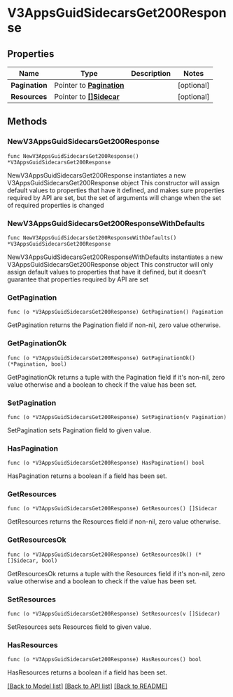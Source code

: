 # V3AppsGuidSidecarsGet200Response

## Properties

Name | Type | Description | Notes
------------ | ------------- | ------------- | -------------
**Pagination** | Pointer to [**Pagination**](Pagination.md) |  | [optional] 
**Resources** | Pointer to [**[]Sidecar**](Sidecar.md) |  | [optional] 

## Methods

### NewV3AppsGuidSidecarsGet200Response

`func NewV3AppsGuidSidecarsGet200Response() *V3AppsGuidSidecarsGet200Response`

NewV3AppsGuidSidecarsGet200Response instantiates a new V3AppsGuidSidecarsGet200Response object
This constructor will assign default values to properties that have it defined,
and makes sure properties required by API are set, but the set of arguments
will change when the set of required properties is changed

### NewV3AppsGuidSidecarsGet200ResponseWithDefaults

`func NewV3AppsGuidSidecarsGet200ResponseWithDefaults() *V3AppsGuidSidecarsGet200Response`

NewV3AppsGuidSidecarsGet200ResponseWithDefaults instantiates a new V3AppsGuidSidecarsGet200Response object
This constructor will only assign default values to properties that have it defined,
but it doesn't guarantee that properties required by API are set

### GetPagination

`func (o *V3AppsGuidSidecarsGet200Response) GetPagination() Pagination`

GetPagination returns the Pagination field if non-nil, zero value otherwise.

### GetPaginationOk

`func (o *V3AppsGuidSidecarsGet200Response) GetPaginationOk() (*Pagination, bool)`

GetPaginationOk returns a tuple with the Pagination field if it's non-nil, zero value otherwise
and a boolean to check if the value has been set.

### SetPagination

`func (o *V3AppsGuidSidecarsGet200Response) SetPagination(v Pagination)`

SetPagination sets Pagination field to given value.

### HasPagination

`func (o *V3AppsGuidSidecarsGet200Response) HasPagination() bool`

HasPagination returns a boolean if a field has been set.

### GetResources

`func (o *V3AppsGuidSidecarsGet200Response) GetResources() []Sidecar`

GetResources returns the Resources field if non-nil, zero value otherwise.

### GetResourcesOk

`func (o *V3AppsGuidSidecarsGet200Response) GetResourcesOk() (*[]Sidecar, bool)`

GetResourcesOk returns a tuple with the Resources field if it's non-nil, zero value otherwise
and a boolean to check if the value has been set.

### SetResources

`func (o *V3AppsGuidSidecarsGet200Response) SetResources(v []Sidecar)`

SetResources sets Resources field to given value.

### HasResources

`func (o *V3AppsGuidSidecarsGet200Response) HasResources() bool`

HasResources returns a boolean if a field has been set.


[[Back to Model list]](../README.md#documentation-for-models) [[Back to API list]](../README.md#documentation-for-api-endpoints) [[Back to README]](../README.md)


